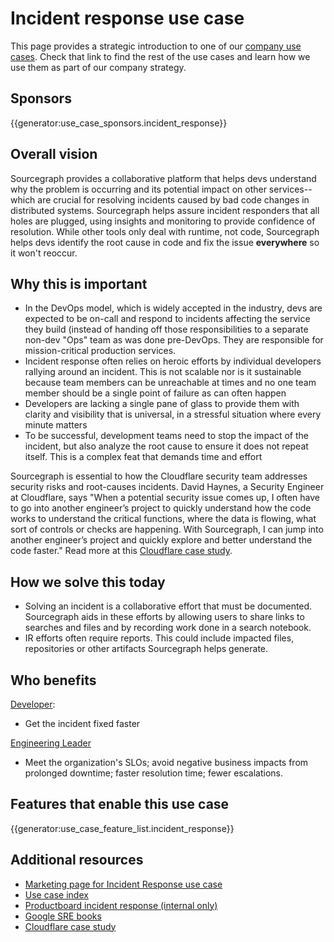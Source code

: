 # Incident response use case

This page provides a strategic introduction to one of our [company use cases](../index.md#use-cases). Check that link to find the rest of the use cases and learn how we use them as part of our company strategy.

## Sponsors

{{generator:use_case_sponsors.incident_response}}

## Overall vision

<!-- Convey what things will be like in the future for your use case, being as descriptive as you can to help someone understand where we are headed with our vision. -->

Sourcegraph provides a collaborative platform that helps devs understand why the problem is occurring and its potential impact on other services--which are crucial for resolving incidents caused by bad code changes in distributed systems. Sourcegraph helps assure incident responders that all holes are plugged, using insights and monitoring to provide confidence of resolution. While other tools only deal with runtime, not code, Sourcegraph helps devs identify the root cause in code and fix the issue **everywhere** so it won't reoccur.

## Why this is important

<!-- Beyond imagining a future in the above section, talk more about why this future is important and why we are going after it. -->

- In the DevOps model, which is widely accepted in the industry, devs are expected to be on-call and respond to incidents affecting the service they build (instead of handing off those responsibilities to a separate non-dev "Ops" team as was done pre-DevOps. They are responsible for mission-critical production services.
- Incident response often relies on heroic efforts by individual developers rallying around an incident. This is not scalable nor is it sustainable because team members can be unreachable at times and no one team member should be a single point of failure as can often happen
- Developers are lacking a single pane of glass to provide them with clarity and visibility that is universal, in a stressful situation where every minute matters
- To be successful, development teams need to stop the impact of the incident, but also analyze the root cause to ensure it does not repeat itself. This is a complex feat that demands time and effort

Sourcegraph is essential to how the Cloudflare security team addresses security risks and root-causes incidents. David Haynes, a Security Engineer at Cloudflare, says "When a potential security issue comes up, I often have to go into another engineer’s project to quickly understand how the code works to understand the critical functions, where the data is flowing, what sort of controls or checks are happening. With Sourcegraph, I can jump into another engineer’s project and quickly explore and better understand the code faster." Read more at this [Cloudflare case study](https://about.sourcegraph.com/case-studies/cloudflare-accelerates-debugging-and-improves-security/).

## How we solve this today

<!-- Describe in as much detail as you can how the product enables this use case today. You can include customer quotes, textual walkthroughs, and this is also a great place to link to demo videos. This is perhaps the most important single section in this document, so don't be afraid to add too much - if you feel this section is getting long, consider summarizing here and linking out to other pages in the handbook with details. -->

- Solving an incident is a collaborative effort that must be documented. Sourcegraph aids in these efforts by allowing users to share links to searches and files and by recording work done in a search notebook.
- IR efforts often require reports. This could include impacted files, repositories or other artifacts Sourcegraph helps generate.

## Who benefits

<!-- Link to the personas that relate to this use case, and describe briefly how it benefits each of them (the real detail is in the above section, so be sure not to repeat yourself here; speak in generalities for each persona in this section.) -->

[Developer](https://docs.google.com/presentation/d/1aQhcWoWd_LJXdAgEn7JBGnZV5pfN6UJyct2VV-ZiTXI/edit#slide=id.ge9b93ff711_1_0):

- Get the incident fixed faster

[Engineering Leader](https://docs.google.com/presentation/d/1aQhcWoWd_LJXdAgEn7JBGnZV5pfN6UJyct2VV-ZiTXI/edit#slide=id.ge9b93ff711_0_46)

- Meet the organization's SLOs; avoid negative business impacts from prolonged downtime; faster resolution time; fewer escalations.

## Features that enable this use case

{{generator:use_case_feature_list.incident_response}}

## Additional resources

<!-- Are there other articles, blogs, internal documents, or handbook links that are useful for someone who wants to understand this use case? Link to them here. -->

- [Marketing page for Incident Response use case](https://about.sourcegraph.com/use-cases/#resolve-incidents-faster)
- [Use case index](../index.md#use-cases)
- [Productboard incident response (internal only)](https://sourcegraph.productboard.com/feature-board/3957049-fy23-use-cases/features/11482291/detail)
- [Google SRE books](https://sre.google/books/)
- [Cloudflare case study](https://about.sourcegraph.com/case-studies/cloudflare-accelerates-debugging-and-improves-security/)

